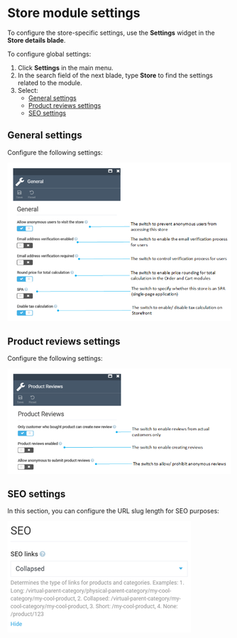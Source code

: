 ﻿# Store module settings

To configure the store-specific settings, use the **Settings** widget in the **Store details blade**.

To configure global settings:

1. Click **Settings** in the main menu.
1. In the search field of the next blade, type **Store** to find the settings related to the module.
1. Select: 
    * [General settings](settings.md#general-settings)
    * [Product reviews settings](settings.md#product-reviews-settings)
    * [SEO settings](settings.md#seo-settings)

## General settings

Configure the following settings:

![General settings](media/general-settings-global.png)

## Product reviews settings

Configure the following settings:

![Product reviews settings](media/product-reviews-settings.png)

## SEO settings
In this section, you can configure the URL slug length for SEO purposes:

![SEO settings](media/seo-settings.png)
